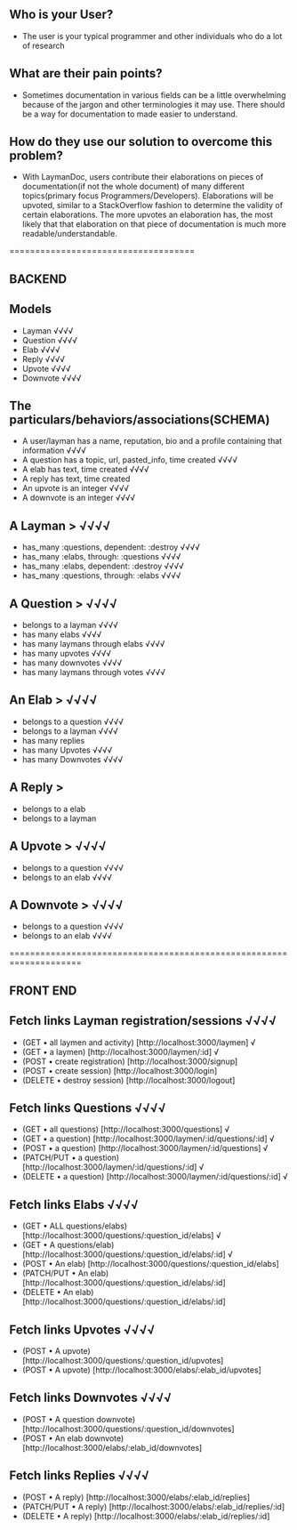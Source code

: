 ## Who is your User?

- The user is your typical programmer and other individuals who do a lot of
  research

## What are their pain points?

- Sometimes documentation in various fields can be a little overwhelming because
  of the jargon and other terminologies it may use. There should be a way for
  documentation to made easier to understand.

## How do they use our solution to overcome this problem?

- With LaymanDoc, users contribute their elaborations on pieces of
  documentation(if not the whole document) of many different topics(primary
  focus Programmers/Developers). Elaborations will be upvoted, similar to a
  StackOverflow fashion to determine the validity of certain elaborations. The
  more upvotes an elaboration has, the most likely that that elaboration on that
  piece of documentation is much more readable/understandable.

====================================

## BACKEND

## Models

- Layman √√√√
- Question √√√√
- Elab √√√√
- Reply √√√√
- Upvote √√√√
- Downvote √√√√

## The particulars/behaviors/associations(SCHEMA)

- A user/layman has a name, reputation, bio and a profile containing that
  information √√√√
- A question has a topic, url, pasted_info, time created √√√√
- A elab has text, time created √√√√
- A reply has text, time created
- An upvote is an integer √√√√
- A downvote is an integer √√√√

## A Layman > √√√√

- has_many :questions, dependent: :destroy √√√√
- has_many :elabs, through: :questions √√√√
- has_many :elabs, dependent: :destroy √√√√
- has_many :questions, through: :elabs √√√√

## A Question > √√√√

- belongs to a layman √√√√
- has many elabs √√√√
- has many laymans through elabs √√√√
- has many upvotes √√√√
- has many downvotes √√√√
- has many laymans through votes √√√√

## An Elab > √√√√

- belongs to a question √√√√
- belongs to a layman √√√√
- has many replies
- has many Upvotes √√√√
- has many Downvotes √√√√

## A Reply >

- belongs to a elab
- belongs to a layman

## A Upvote > √√√√

- belongs to a question √√√√
- belongs to an elab √√√√

## A Downvote > √√√√

- belongs to a question √√√√
- belongs to an elab √√√√

====================================================================

## FRONT END

## Fetch links Layman registration/sessions √√√√

- (GET • all laymen and activity) [http://localhost:3000/laymen] √
- (GET • a laymen) [http://localhost:3000/laymen/:id] √
- (POST • create registration) [http://localhost:3000/signup]
- (POST • create session) [http://localhost:3000/login]
- (DELETE • destroy session) [http://localhost:3000/logout]

## Fetch links Questions √√√√

- (GET • all questions) [http://localhost:3000/questions] √
- (GET • a question) [http://localhost:3000/laymen/:id/questions/:id] √
- (POST • a question) [http://localhost:3000/laymen/:id/questions] √
- (PATCH/PUT • a question) [http://localhost:3000/laymen/:id/questions/:id] √
- (DELETE • a question) [http://localhost:3000/laymen/:id/questions/:id] √

## Fetch links Elabs √√√√

- (GET • ALL
  questions/elabs)[http://localhost:3000/questions/:question_id/elabs] √
- (GET • A
  questions/elab)[http://localhost:3000/questions/:question_id/elabs/:id] √
- (POST • An elab) [http://localhost:3000/questions/:question_id/elabs]
- (PATCH/PUT • An elab) [http://localhost:3000/questions/:question_id/elabs/:id]
- (DELETE • An elab) [http://localhost:3000/questions/:question_id/elabs/:id]

## Fetch links Upvotes √√√√

- (POST • A upvote) [http://localhost:3000/questions/:question_id/upvotes]
- (POST • A upvote) [http://localhost:3000/elabs/:elab_id/upvotes]

## Fetch links Downvotes √√√√

- (POST • A question downvote)
  [http://localhost:3000/questions/:question_id/downvotes]
- (POST • An elab downvote) [http://localhost:3000/elabs/:elab_id/downvotes]

## Fetch links Replies √√√√

- (POST • A reply) [http://localhost:3000/elabs/:elab_id/replies]
- (PATCH/PUT • A reply) [http://localhost:3000/elabs/:elab_id/replies/:id]
- (DELETE • A reply) [http://localhost:3000/elabs/:elab_id/replies/:id]
